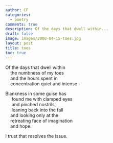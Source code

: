 ```yaml
---
author: CF
categories:
  - poetry
comments: true
description: Of the days that dwell within...
draft: false
image: images/2000-04-15-toes.jpg
layout: post
title: toes
toc: true
---
```

    
Of the days that dwell within    
    the numbness of my toes    
    and the hours spent in    
    concentration quiet and intense -    
    
Blankness in some guise has    
     found me with clamped eyes    
     and pinched nostrils,    
     leaning back into the fall    
    and looking only at the    
    retreating face of imagination    
    and hope.    
    
I trust that resolves the issue.    
